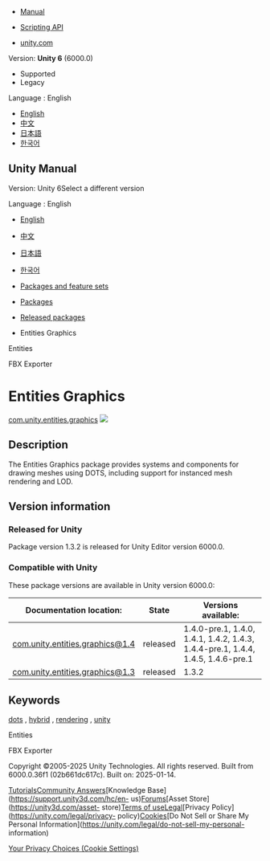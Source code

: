 [](https://docs.unity3d.com)

  * [Manual](../Manual/index.html)
  * [Scripting API](../ScriptReference/index.html)

  * [unity.com](https://unity.com/)

Version: **Unity 6** (6000.0)

  * Supported
  * Legacy

Language : English

  * [English](/Manual/com.unity.entities.graphics.html)
  * [中文](/cn/current/Manual/com.unity.entities.graphics.html)
  * [日本語](/ja/current/Manual/com.unity.entities.graphics.html)
  * [한국어](/kr/current/Manual/com.unity.entities.graphics.html)

[](https://docs.unity3d.com)

## Unity Manual

Version: Unity 6Select a different version

Language : English

  * [English](/Manual/com.unity.entities.graphics.html)
  * [中文](/cn/current/Manual/com.unity.entities.graphics.html)
  * [日本語](/ja/current/Manual/com.unity.entities.graphics.html)
  * [한국어](/kr/current/Manual/com.unity.entities.graphics.html)

  * [Packages and feature sets](PackagesList.html)
  * [Packages](Packages-all.html)
  * [Released packages](pack-safe.html)
  * Entities Graphics 

[](com.unity.entities.html)

Entities

[](com.unity.formats.fbx.html)

FBX Exporter

# Entities Graphics

[com.unity.entities.graphics](https://docs.unity3d.com/Packages/com.unity.entities.graphics@1.4/manual/index.html)
![](../uploads/Main/iconRel.png)

## Description

The Entities Graphics package provides systems and components for drawing
meshes using DOTS, including support for instanced mesh rendering and LOD.

## Version information

### Released for Unity

Package version 1.3.2 is released for Unity Editor version 6000.0.

### Compatible with Unity

These package versions are available in Unity version 6000.0:

**Documentation location:** | **State** | **Versions available:**  
---|---|---  
[com.unity.entities.graphics@1.4](https://docs.unity3d.com/Packages/com.unity.entities.graphics@1.4/manual/index.html) | released | 1.4.0-pre.1, 1.4.0, 1.4.1, 1.4.2, 1.4.3, 1.4.4-pre.1, 1.4.4, 1.4.5, 1.4.6-pre.1  
[com.unity.entities.graphics@1.3](https://docs.unity3d.com/Packages/com.unity.entities.graphics@1.3/manual/index.html) | released | 1.3.2  
  
## Keywords

[dots](pack-keys.html#dots) , [hybrid](pack-keys.html#hybrid) ,
[rendering](pack-keys.html#rendering) , [unity](pack-keys.html#unity)

[](com.unity.entities.html)

Entities

[](com.unity.formats.fbx.html)

FBX Exporter

Copyright ©2005-2025 Unity Technologies. All rights reserved. Built from
6000.0.36f1 (02b661dc617c). Built on: 2025-01-14.

[Tutorials](https://learn.unity.com/)[Community
Answers](https://answers.unity3d.com)[Knowledge
Base](https://support.unity3d.com/hc/en-
us)[Forums](https://forum.unity3d.com)[Asset Store](https://unity3d.com/asset-
store)[Terms of
use](https://docs.unity3d.com/Manual/TermsOfUse.html)[Legal](https://unity.com/legal)[Privacy
Policy](https://unity.com/legal/privacy-
policy)[Cookies](https://unity.com/legal/cookie-policy)[Do Not Sell or Share
My Personal Information](https://unity.com/legal/do-not-sell-my-personal-
information)

[Your Privacy Choices (Cookie Settings)](javascript:void\(0\);)

